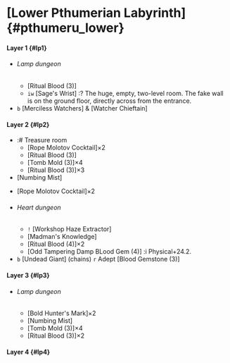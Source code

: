 # [Lower Pthumerian Labyrinth] {#pthumeru_lower}

#### Layer 1 {#lp1}
- ###### Lamp dungeon
  - [Ritual Blood (3)]
  - `iw` [Sage's Wrist]
    :? The huge, empty, two-level room. The fake wall is on the ground floor, directly across from the entrance.
- `b` [Merciless Watchers] & [Watcher Chieftain]

#### Layer 2 {#lp2}
+ :# Treasure room
  - [Rope Molotov Cocktail]×2
  - [Ritual Blood (3)]
  - [Tomb Mold (3)]×4
  - [Ritual Blood (3)]×3
+ [Numbing Mist]
- [Rope Molotov Cocktail]×2
+ ###### Heart dungeon
  - `!` [Workshop Haze Extractor]
  - [Madman's Knowledge]
  - [Ritual Blood (4)]×2
  - [Odd Tampering Damp BLood Gem (4)]
    :i Physical+24.2.
+ `b` [Undead Giant] (chains)
  `r` Adept [Blood Gemstone (3)]
  
#### Layer 3 {#lp3}
+ ###### Lamp dungeon
  - [Bold Hunter's Mark]×2
  - [Numbing Mist]
  - [Tomb Mold (3)]×4
  - [Ritual Blood (3)]×2

#### Layer 4 {#lp4}